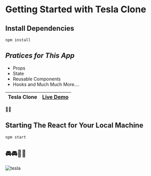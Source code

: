 # Getting Started with Tesla Clone

## Install Dependencies

```
npm install
```

## _Pratices for This App_

- Props
- State
- Reusable Components
- Hooks and Much Much More....

| Tesla Clone | [Live Demo](vercel.app) |
| ----------- | ----------------------- |

🥰😊

## Starting The React for Your Local Machine

```
npm start
```

## 🚘🚘🚗🚗

![tesla](/public/images/tesla.png)
